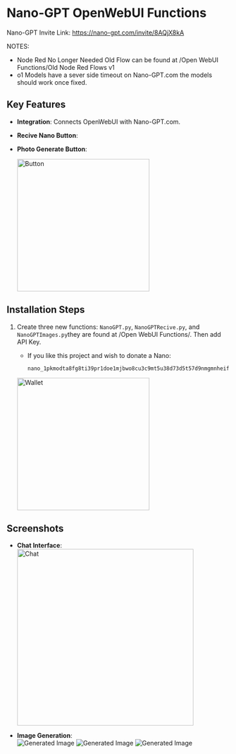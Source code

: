 # Nano-GPT OpenWebUI Functions

Nano-GPT Invite Link:
https://nano-gpt.com/invite/8AQjX8kA

NOTES:
- Node Red No Longer Needed Old Flow can be found at /Open WebUI Functions/Old Node Red Flows v1
- o1 Models have a sever side timeout on Nano-GPT.com the models should work once fixed.

## Key Features

- **Integration**: Connects OpenWebUI with Nano-GPT.com.
- **Recive Nano Button**:
- **Photo Generate Button**: 
  
  <img src="https://raw.githubusercontent.com/Orciotrox/NodeRed-Nano-GPT.com-OpenWebUI/refs/heads/main/ReadmePhotos/NIv2.png" alt="Button" width="300"/>

## Installation Steps

1. Create three new functions: `NanoGPT.py`, `NanoGPTRecive.py`, and `NanoGPTImages.py`they are found at /Open WebUI Functions/. Then add API Key.  
  
   - If you like this project and wish to donate a Nano:
     ```
     nano_1pkmodta8fg8ti39pr1doe1mjbwo8cu3c9mt5u38d73d5t57d9nmgmnheifk
     ```
   <img src="https://raw.githubusercontent.com/Orciotrox/NodeRed-Nano-GPT.com-OpenWebUI/main/ReadmePhotos/Nano%20Wallet.png" alt="Wallet" width="300"/>

## Screenshots

- **Chat Interface**:  
  <img src="https://raw.githubusercontent.com/Orciotrox/NodeRed-Nano-GPT.com-OpenWebUI/main/ReadmePhotos/Chat.png" alt="Chat" width="400"/> 

- **Image Generation**:  
  <img src="https://raw.githubusercontent.com/Orciotrox/NodeRed-Nano-GPT.com-OpenWebUI/refs/heads/main/ReadmePhotos/NIG1.png" alt="Generated Image" max-width="400"/>
  <img src="https://raw.githubusercontent.com/Orciotrox/NodeRed-Nano-GPT.com-OpenWebUI/refs/heads/main/ReadmePhotos/NIG2.png" alt="Generated Image" max-width="400"/>
  <img src="https://raw.githubusercontent.com/Orciotrox/NodeRed-Nano-GPT.com-OpenWebUI/refs/heads/main/ReadmePhotos/NIG3.png" alt="Generated Image" max-width="400"/>


